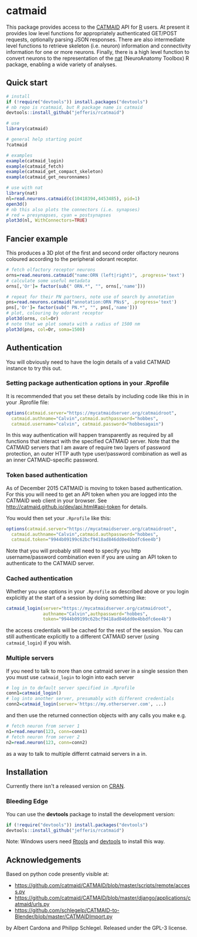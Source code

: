 # catmaid

This package provides access to the [CATMAID](http://catmaid.org/) API for 
[R](http://r-project.org/) users.  At present it provides low level functions 
for appropriately authenticated GET/POST requests, optionally parsing JSON responses.
There are also intermediate level functions to retrieve skeleton (i.e. neuron) 
information and connectivity information for one or more neurons. Finally, there is
a high level function to convert neurons to the representation of the
[nat](https://github.com/jefferis/nat) (NeuroAnatomy Toolbox) R package, enabling
a wide variety of analyses.

## Quick start
```r
# install
if (!require("devtools")) install.packages("devtools")
# nb repo is rcatmaid, but R package name is catmaid
devtools::install_github("jefferis/rcatmaid")

# use 
library(catmaid)

# general help starting point
?catmaid

# examples
example(catmaid_login)
example(catmaid_fetch)
example(catmaid_get_compact_skeleton)
example(catmaid_get_neuronnames)

# use with nat
library(nat)
nl=read.neurons.catmaid(c(10418394,4453485), pid=1)
open3d()
# nb this also plots the connectors (i.e. synapses) 
# red = presynapses, cyan = postsynapses
plot3d(nl, WithConnectors=TRUE)
```
## Fancier example
This produces a 3D plot of the first and second order olfactory neurons
coloured according to the peripheral odorant receptor.
```r
# fetch olfactory receptor neurons
orns=read.neurons.catmaid("name:ORN (left|right)", .progress='text')
# calculate some useful metadata
orns[,'Or']= factor(sub(" ORN.*", "", orns[,'name']))

# repeat for their PN partners, note use of search by annotation
pns=read.neurons.catmaid("annotation:ORN PNs$", .progress='text')
pns[,'Or']= factor(sub(" PN.*", "", pns[,'name']))
# plot, colouring by odorant receptor
plot3d(orns, col=Or)
# note that we plot somata with a radius of 1500 nm
plot3d(pns, col=Or, soma=1500)
```

## Authentication
You will obviously need to have the login details of a valid CATMAID instance to try 
this out. 

### Setting package authentication options in your .Rprofile
It is recommended that you set these details by including code like 
this in in your .Rprofile file:

```r
options(catmaid.server="https://mycatmaidserver.org/catmaidroot",
  catmaid.authname="Calvin",catmaid.authpassword="hobbes",
  catmaid.username="calvin", catmaid.password="hobbesagain")
```

In this way authentication will happen transparently as required by all functions
that interact with the specified CATMAID server. Note that the CATMAID servers 
that I am aware of require two layers of password
protection, an outer HTTP auth type user/password combination as well as an inner
CATMAID-specific password.

### Token based authentication
As of December 2015 CATMAID is moving to token based authentication. For this
you will need to get an API token when you are logged into the CATMAID web 
client in your browser. See http://catmaid.github.io/dev/api.html#api-token for
details. 

You would then set your `.Rprofile` like this:

```r
options(catmaid.server="https://mycatmaidserver.org/catmaidroot",
  catmaid.authname="Calvin",catmaid.authpassword="hobbes",
  catmaid.token="9944b09199c62bcf9418ad846dd0e4bbdfc6ee4b")
```
Note that you will probably still need to specify you http username/password combination
even if you are using an API token to authenticate to the CATMAID server.

### Cached authentication 
Whether you use options in your `.Rprofile` as described above or you login 
explicitly at the start of a session by doing something like:

```r
catmaid_login(server="https://mycatmaidserver.org/catmaidroot",
              authname="Calvin",authpassword="hobbes",
              token="9944b09199c62bcf9418ad846dd0e4bbdfc6ee4b")
```

the access credentials will be cached for the rest of
the session. You can still authenticate explicitly to a different CATMAID server
(using `catmaid_login`) if you wish.

### Multiple servers
If you need to talk to more than one catmaid server in a single session then you 
must use `catmaid_login` to login into each server

```r
# log in to default server specified in .Rprofile
conn1=catmaid_login()
# log into another server, presumably with different credentials
conn2=catmaid_login(server='https://my.otherserver.com', ...)
```

and then use the returned connection objects with any calls you make e.g.

```r
# fetch neuron from server 1
n1=read.neuron(123, conn=conn1)
# fetch neuron from server 2
n2=read.neuron(123, conn=conn2)
```
as a way to talk to multiple differnt catmaid servers in a in.

## Installation
Currently there isn't a released version on [CRAN](http://cran.r-project.org/).

### Bleeding Edge
You can use the **devtools** package to install the development version:

```r
if (!require("devtools")) install.packages("devtools")
devtools::install_github("jefferis/rcatmaid")
```

Note: Windows users need [Rtools](http://www.murdoch-sutherland.com/Rtools/) and
[devtools](http://CRAN.R-project.org/package=devtools) to install this way.

## Acknowledgements

Based on python code presently visible at:

* https://github.com/catmaid/CATMAID/blob/master/scripts/remote/access.py
* https://github.com/catmaid/CATMAID/blob/master/django/applications/catmaid/urls.py
* https://github.com/schlegelp/CATMAID-to-Blender/blob/master/CATMAIDImport.py

by Albert Cardona and Philipp Schlegel. Released under the GPL-3 license.
